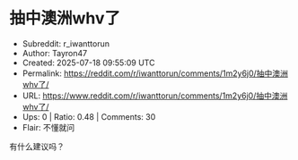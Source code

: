 # 抽中澳洲whv了

- Subreddit: r_iwanttorun
- Author: Tayron47
- Created: 2025-07-18 09:55:09 UTC
- Permalink: https://reddit.com/r/iwanttorun/comments/1m2y6j0/抽中澳洲whv了/
- URL: https://www.reddit.com/r/iwanttorun/comments/1m2y6j0/抽中澳洲whv了/
- Ups: 0 | Ratio: 0.48 | Comments: 30
- Flair: 不懂就问


有什么建议吗？

